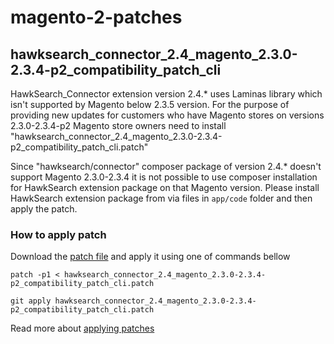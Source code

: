 # magento-2-patches

## hawksearch_connector_2.4_magento_2.3.0-2.3.4-p2_compatibility_patch_cli 

HawkSearch_Connector extension version 2.4.* uses Laminas library which isn't supported by Magento below 2.3.5 version. For the purpose of providing new updates for customers who have Magento stores on versions 2.3.0-2.3.4-p2 Magento store owners need to install "hawksearch_connector_2.4_magento_2.3.0-2.3.4-p2_compatibility_patch_cli.patch"

Since "hawksearch/connector" composer package of version 2.4.* doesn't support Magento 2.3.0-2.3.4 it is not possible to use composer installation for HawkSearch extension package on that Magento version. Please install HawkSearch extension package from via files in `app/code` folder and then apply the patch.

### How to apply patch

Download the [patch file](https://raw.githubusercontent.com/hawksearch/magento-2-patches/main/hawksearch_connector_2.4_magento_2.3.0-2.3.4-p2_compatibility_patch_cli.patch) and apply it using one of commands bellow

```
patch -p1 < hawksearch_connector_2.4_magento_2.3.0-2.3.4-p2_compatibility_patch_cli.patch
```
```
git apply hawksearch_connector_2.4_magento_2.3.0-2.3.4-p2_compatibility_patch_cli.patch
```


Read more about [applying patches](https://devdocs.magento.com/guides/v2.3/comp-mgr/patching/command-line.html)


